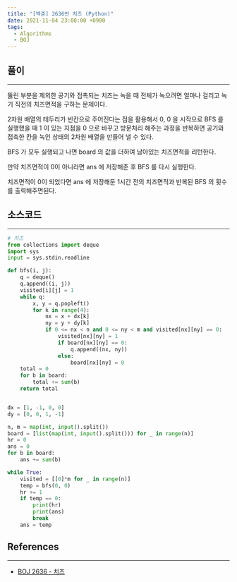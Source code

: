 ```yaml
---
title: "[백준] 2636번 치즈 (Python)"
date: 2021-11-04 23:00:00 +0900
tags:
  - Algorithms
  - BOJ
---
```


## 풀이

---

뚫린 부분을 제외한 공기와 접촉되는 치즈는 녹을 때 전체가 녹으려면 얼마나 걸리고 녹기 직전의 치즈면적을 구하는 문제이다.

2차원 배열의 테두리가 빈칸으로 주어진다는 점을 활용해서 0, 0 을 시작으로 BFS 를 실행했을 때 1 이 있는 지점을 0 으로 바꾸고 방문처리 해주는 과정을 반복하면 공기와 접촉한 칸을 녹인 상태의 2차원 배열을 만들어 낼 수 있다.

BFS 가 모두 실행되고 나면 board 의 값을 더하여 남아있는 치즈면적을 리턴한다.

만약 치즈면적이 0이 아니라면 ans 에 저장해준 후 BFS 를 다시 실행한다.

치즈면적이 0이 되었다면 ans 에 저장해둔 1시간 전의 치즈면적과 반복된 BFS 의 횟수를 출력해주면된다.

## 소스코드

---

```python
# 치즈
from collections import deque
import sys
input = sys.stdin.readline

def bfs(i, j):
    q = deque()
    q.append((i, j))
    visited[i][j] = 1
    while q:
        x, y = q.popleft()
        for k in range(4):
            nx = x + dx[k]
            ny = y + dy[k]
            if 0 <= nx < n and 0 <= ny < m and visited[nx][ny] == 0:
                visited[nx][ny] = 1
                if board[nx][ny] == 0:
                    q.append((nx, ny))
                else:
                    board[nx][ny] = 0
    total = 0
    for b in board:
        total += sum(b)
    return total


dx = [1, -1, 0, 0]
dy = [0, 0, 1, -1]

n, m = map(int, input().split())
board = [list(map(int, input().split())) for _ in range(n)]
hr = 0
ans = 0
for b in board:
    ans += sum(b)

while True:
    visited = [[0]*m for _ in range(n)]
    temp = bfs(0, 0)
    hr += 1
    if temp == 0:
        print(hr)
        print(ans)
        break
    ans = temp
```

## References

---

- [BOJ 2636 - 치즈](https://www.acmicpc.net/problem/2636)
